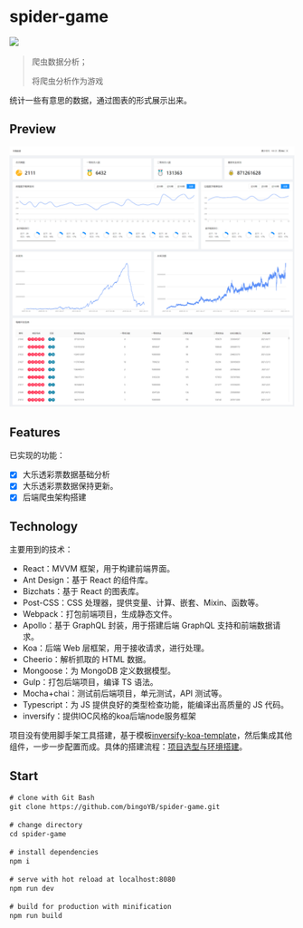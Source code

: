 # spider-game

<p>
<img src="https://img.shields.io/badge/build-passing-green.svg">
</p>

> 爬虫数据分析；
>
> 将爬虫分析作为游戏

统计一些有意思的数据，通过图表的形式展示出来。

## Preview

![示例图片](https://github.com/bingoYB/spider-game/blob/main/example.png)



## Features

已实现的功能：

- [x] 大乐透彩票数据基础分析
- [x] 大乐透彩票数据保持更新。
- [x] 后端爬虫架构搭建

## Technology

主要用到的技术：

- React：MVVM 框架，用于构建前端界面。
- Ant Design：基于 React 的组件库。
- Bizchats：基于 React 的图表库。
- Post-CSS：CSS 处理器，提供变量、计算、嵌套、Mixin、函数等。
- Webpack：打包前端项目，生成静态文件。
- Apollo：基于 GraphQL 封装，用于搭建后端 GraphQL 支持和前端数据请求。
- Koa：后端 Web 层框架，用于接收请求，进行处理。
- Cheerio：解析抓取的 HTML 数据。
- Mongoose：为 MongoDB 定义数据模型。
- Gulp：打包后端项目，编译 TS 语法。
- Mocha+chai：测试前后端项目，单元测试，API 测试等。
- Typescript：为 JS 提供良好的类型检查功能，能编译出高质量的 JS 代码。
- inversify：提供IOC风格的koa后端node服务框架

项目没有使用脚手架工具搭建，基于模板[inversify-koa-template](https://github.com/bingoYB/inversify-koa-template)，然后集成其他组件，一步一步配置而成。具体的搭建流程：[项目选型与环境搭建](https://github.com/bingoYB/spider-game/blob/master/选型与搭建.md)。

## Start

```shell
# clone with Git Bash
git clone https://github.com/bingoYB/spider-game.git

# change directory
cd spider-game

# install dependencies
npm i

# serve with hot reload at localhost:8080
npm run dev

# build for production with minification
npm run build
```


